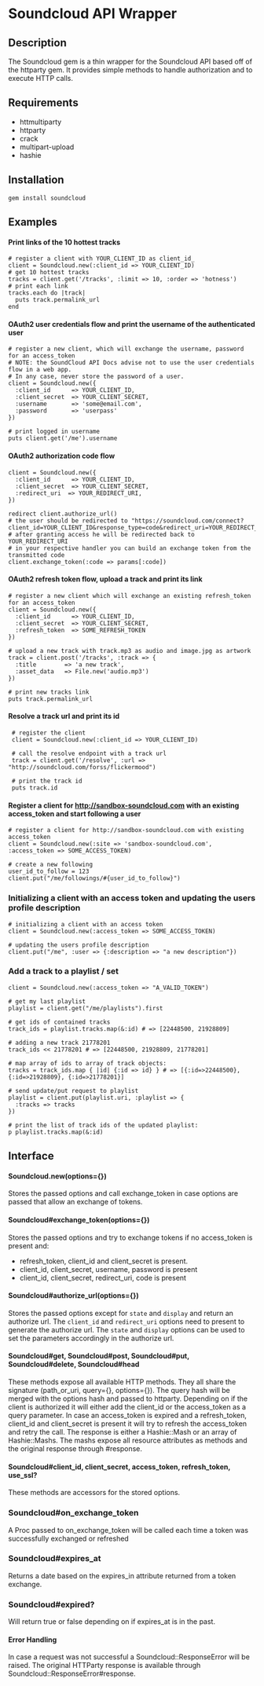# Soundcloud API Wrapper
## Description
The Soundcloud gem is a thin wrapper for the Soundcloud API based off of the httparty gem.
It provides simple methods to handle authorization and to execute HTTP calls.

## Requirements
* httmultiparty
* httparty
* crack
* multipart-upload
* hashie

## Installation
    gem install soundcloud

## Examples
#### Print links of the 10 hottest tracks
    # register a client with YOUR_CLIENT_ID as client_id_
    client = Soundcloud.new(:client_id => YOUR_CLIENT_ID)
    # get 10 hottest tracks
    tracks = client.get('/tracks', :limit => 10, :order => 'hotness')
    # print each link
    tracks.each do |track|
      puts track.permalink_url
    end

#### OAuth2 user credentials flow and print the username of the authenticated user
    # register a new client, which will exchange the username, password for an access_token
    # NOTE: the SoundCloud API Docs advise not to use the user credentials flow in a web app.
    # In any case, never store the password of a user.
    client = Soundcloud.new({
      :client_id      => YOUR_CLIENT_ID,
      :client_secret  => YOUR_CLIENT_SECRET,
      :username       => 'some@email.com',
      :password       => 'userpass'
    })

    # print logged in username
    puts client.get('/me').username

#### OAuth2 authorization code flow
    client = Soundcloud.new({
      :client_id      => YOUR_CLIENT_ID,
      :client_secret  => YOUR_CLIENT_SECRET,
      :redirect_uri  => YOUR_REDIRECT_URI,
    })

    redirect client.authorize_url()
    # the user should be redirected to "https://soundcloud.com/connect?client_id=YOUR_CLIENT_ID&response_type=code&redirect_uri=YOUR_REDIRECT_URI"
    # after granting access he will be redirected back to YOUR_REDIRECT_URI
    # in your respective handler you can build an exchange token from the transmitted code
    client.exchange_token(:code => params[:code])

#### OAuth2 refresh token flow, upload a track and print its link
    # register a new client which will exchange an existing refresh_token for an access_token
    client = Soundcloud.new({
      :client_id      => YOUR_CLIENT_ID,
      :client_secret  => YOUR_CLIENT_SECRET,
      :refresh_token  => SOME_REFRESH_TOKEN
    })

    # upload a new track with track.mp3 as audio and image.jpg as artwork
    track = client.post('/tracks', :track => {
      :title        => 'a new track',
      :asset_data   => File.new('audio.mp3')
    })

    # print new tracks link
    puts track.permalink_url

#### Resolve a track url and print its id
     # register the client
     client = Soundcloud.new(:client_id => YOUR_CLIENT_ID)

     # call the resolve endpoint with a track url
     track = client.get('/resolve', :url => "http://soundcloud.com/forss/flickermood")

     # print the track id
     puts track.id

#### Register a client for http://sandbox-soundcloud.com with an existing access_token and start following a user
    # register a client for http://sandbox-soundcloud.com with existing access_token
    client = Soundcloud.new(:site => 'sandbox-soundcloud.com', :access_token => SOME_ACCESS_TOKEN)

    # create a new following
    user_id_to_follow = 123
    client.put("/me/followings/#{user_id_to_follow}")

### Initializing a client with an access token and updating the users profile description
    # initializing a client with an access token
    client = Soundcloud.new(:access_token => SOME_ACCESS_TOKEN)

    # updating the users profile description
    client.put("/me", :user => {:description => "a new description"})


### Add a track to a playlist / set
    client = Soundcloud.new(:access_token => "A_VALID_TOKEN")

    # get my last playlist
    playlist = client.get("/me/playlists").first

    # get ids of contained tracks
    track_ids = playlist.tracks.map(&:id) # => [22448500, 21928809]

    # adding a new track 21778201
    track_ids << 21778201 # => [22448500, 21928809, 21778201]

    # map array of ids to array of track objects:
    tracks = track_ids.map { |id| {:id => id} } # => [{:id=>22448500}, {:id=>21928809}, {:id=>21778201}]

    # send update/put request to playlist
    playlist = client.put(playlist.uri, :playlist => {
      :tracks => tracks
    })

    # print the list of track ids of the updated playlist:
    p playlist.tracks.map(&:id)

## Interface
#### Soundcloud.new(options={})
Stores the passed options and call exchange_token in case options are passed that allow an exchange of tokens.

#### Soundcloud#exchange_token(options={})
Stores the passed options and try to exchange tokens if no access_token is present and:
- refresh_token, client_id and client_secret is present.
- client_id, client_secret, username, password is present
- client_id, client_secret, redirect_uri, code is present

#### Soundcloud#authorize_url(options={})
Stores the passed options except for ``state`` and ``display`` and return an authorize url.
The ``client_id`` and ``redirect_uri`` options need to present to generate the authorize url.
The ``state`` and ``display`` options can be used to set the parameters accordingly in the authorize url.

#### Soundcloud#get, Soundcloud#post, Soundcloud#put, Soundcloud#delete, Soundcloud#head
These methods expose all available HTTP methods. They all share the signature (path_or_uri, query={}, options={}).
The query hash will be merged with the options hash and passed to httparty. Depending on if the client is authorized it will either add the client_id or the access_token as a query parameter.
In case an access_token is expired and a refresh_token, client_id and client_secret is present it will try to refresh the access_token and retry the call.
The response is either a Hashie::Mash or an array of Hashie::Mashs. The mashs expose all resource attributes as methods and the original response through #response.

#### Soundcloud#client_id, client_secret, access_token, refresh_token, use_ssl?
These methods are accessors for the stored options.

### Soundcloud#on_exchange_token
A Proc passed to on_exchange_token will be called each time a token was successfully exchanged or refreshed

### Soundcloud#expires_at
Returns a date based on the expires_in attribute returned from a token exchange.

### Soundcloud#expired?
Will return true or false depending on if expires_at is in the past.

#### Error Handling
In case a request was not successful a Soundcloud::ResponseError will be raised.
The original HTTParty response is available through Soundcloud::ResponseError#response.
